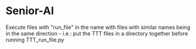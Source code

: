 # Senior-AI

Execute files with "run_file" in the name with files with similar names being in the same direction - i.e.: put the TTT files in a directory together before running TTT_run_file.py

